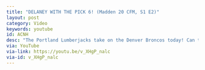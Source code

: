 ```yaml
---
title: "DELANEY WITH THE PICK 6! (Madden 20 CFM, S1 E2)"
layout: post
category: Video
keywords: youtube
id: ACNH
desc: "The Portland Lumberjacks take on the Denver Broncos today! Can the Lumberjacks get their first victory of the season?"
via: YouTube
via-link: https://youtu.be/v_XHgP_nalc
via-id: v_XHgP_nalc
---
```


<script>
    window.location.replace("{{ page.via-link }}");
</script>